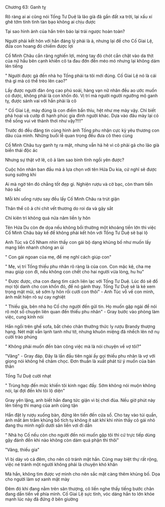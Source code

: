 




Chương 63: Ganh tỵ

Rõ ràng ai ai cũng nói Tống Tư Duệ là lão già đã gần đất xa trời, lại xấu xí ghê tởm tính tình tàn bạo không ai chịu được

Tại sao hình ảnh của hắn trên báo lại trái ngược hoàn toàn?

Người phải kết hôn với hắn đáng lý phải là ả, nhưng lại để cho Cố Giai Lệ, đứa con hoang đó chiếm được lợi

Cố Minh Châu cắn răng nghiến lợi, móng tay đỏ chót cắn chặt vào da thịt của nữ hầu bên cạnh khiến cô ta đau đớn đến méo mó nhưng lại không dám lên tiếng

" Người được gả đến nhà họ Tống phải ta tôi mới đúng. Cố Giai Lệ nó là cái thá gì mà có thể trèo lên cao?"

Lấy được người đàn ông cao phú soái, hàng vạn nữ nhân đều ao ước muốn có được, không phải là con khốn đó. Vị trí mà người người ngưỡng mộ ganh tỵ, được sánh vai với hắn phải là cô

" Cố Giai Lệ, mày đúng là con điếm bẩn thỉu, hệt như mẹ mày vậy. Chỉ biết phá hoại và cướp đi hạnh phúc gia đình người khác. Dựa vào đâu mày lại có thể sống vui vẻ thảnh thơi như vậy?!!!"


Trước đó đều đăng tin cùng hình ảnh Tống phu nhận cực kỳ yêu thương con dâu của mình. Những buổi lễ quan trọng đều đưa cô theo cùng

Cố Minh Châu tuy ganh tỵ ra mặt, nhưng vẫn hả hê vì cô phải gả cho lão già biến thái độc ác

Nhưng sự thật vỡ lẽ, cô ả làm sao bình tĩnh ngồi yên được?

Cuộc hôn nhân ban đầu mà ả lựa chọn với tên Hứa Du kia, cứ nghĩ sẽ được sung sướng khi

Ai mà ngờ tên đó chẳng tốt đẹp gì. Nghiện rượu và cờ bạc, còn tham tiền háo sắc

Mỗi khi uống rượu say đều lấy Cố Minh Châu ra trút giận

Thân thể cô ả chi chít vết thương do roi da và gậy sắt

Chỉ kiên trì không quá nửa năm liền ly hôn

Tên Hứa Du còn đe dọa nếu không bồi thường một khoảng tiền lớn thì việc Cố Minh Châu bày kế để không phải kết hôn với Tống Tư Duệ sẽ bại lộ

Anh Túc và Cố Nham nhìn thấy con gái bộ dạng khủng bố như muốn lấy mạng liền nhanh chóng an ủi


" Con gái ngoan của mẹ, để mẹ nghĩ cách giúp con"

" Mẹ, vị trí Tống thiếu phu nhân rõ ràng là của con. Con mặc kệ, cha mẹ mau giúp con đi, nếu không con chết cho hai người vừa lòng, hu hu"

" Được được, cha con đang tìm cách liên lạc với Tống Tư Duệ. Lúc đó sẽ đổ mọi tội danh cho con khốn đó, để nó gánh thay. Tống Tư Duệ sẽ là kẻ xem trọng mặt mũi, sẽ sớm ly hôn rồi cưới con thôi" - Anh Túc vỗ về con mình, ánh mắt hiện rõ sự cay nghiệt



" Thiếu gia, bên nhà họ Cố cho người đến gửi tin. Họ muốn gặp ngài để nói rõ một số chuyện liên quan đến thiếu phu nhân" - Gray bước vào phòng làm việc, cung kính nói

Hắn ngồi trên ghế sofa, bắt chéo chân thưởng thức ly rượu Brandy thượng hạng. Nét mặt vẫn lạnh tanh như tờ, nhưng khuôn miệng đã nhếch lên nở nụ cười trào phúng

" Không phải muốn đến bàn công việc mà là nói chuyện về vợ tôi?"

"Vâng" - Gray đáp. Đây là lần đầu tiên ngài ấy gọi thiếu phu nhân là vợ với giọng nói không hề châm chọc. Đơn thuần là xuất phát từ ý muốn của bản thân

Tống Tư Duệ cười nhạt

" Trùng hợp đến mức khiến tôi kinh ngạc đấy. Sớm không nói muộn không nói, lại đợi đến khi tôi lộ diện"

Gray yên lặng, anh biết hắn đang tức giận vì bị chơi đùa. Nếu giờ phút này lên tiếng thì mạng của anh cũng tận

Hắn đặt ly rượu xuống bàn, đứng lên tiến đến cửa sổ. Cho tay vào túi quần, ánh mắt âm trầm khủng bố tích tụ không ít sát khí khi nhìn thấy cô gái nhỏ đang thu mình ngồi dưới sân liền vơi đi dần

" Nhà họ Cố nếu còn cho người đến nói muốn gặp tôi thì cứ trực tiếp dùng gậy đánh đến khi nào không còn dám quá phận thì thôi"

"Vâng, thiếu gia"

Vì bị dày vò cả đêm, cho nên cô tránh mặt hắn. Cũng may biệt thự rất rộng, việc né tránh một người không phải là chuyện khó khăn

Mà hắn, không tìm được vợ mình cho nên sắc mặt càng thêm khủng bố. Dọa cho người làm sợ xanh mặt mày

Đêm đó khi đang nằm trên sân thượng, cô liền nghe thấy tiếng bước chân đang dần tiến về phía mình. Cố Giai Lệ sực tỉnh, vóc dáng hắn to lớn khỏe mạnh lúc này đã đứng ở bên giường




